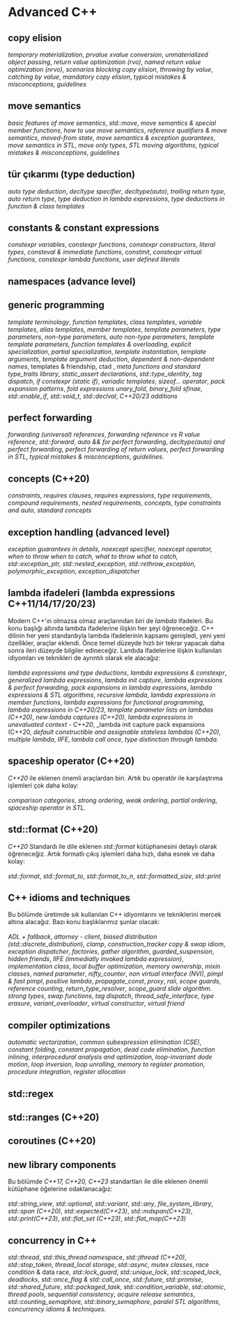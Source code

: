 # Advanced C++

## copy elision
_temporary materialization_, 
_prvalue xvalue conversion_, 
_unmaterialized object passing_, 
_return value optimization (rvo)_, 
_named return value optimization (nrvo)_, 
_scenarios blocking copy elision_, 
_throwing by value_, 
_catching by value_, 
_mandatory copy elision_, 
_typical mistakes & misconceptions, guidelines_

## move semantics
_basic features of move semantics_, _std::move_, _move semantics & special member functions_, _how to use move semantics_, _reference qualifiers & move semantics_, _moved-from state_, _move semantics & exception guarantees_, _move semantics in STL_, _move only types_, _STL moving algorithms_, _typical mistakes & misconceptions_, _guidelines_

## tür çıkarımı (type deduction)
_auto type deduction_, _decltype specifier_, _decltype(auto)_, _trailing return type_, _auto return type_, _type deduction in lambda expressions_, _type deductions in function & class templates_

## constants & constant expressions
_constexpr variables_, _constexpr functions_, _constexpr constructors_, _literal types_, _consteval & immediate functions_, _constinit_, _constexpr virtual functions_, _constexpr lambda functions_, _user defined literals_

## namespaces (advance level)

## generic programming

_template terminology_, 
_function templates_, 
_class templates_, 
_variable templates_, 
_alias templates_, 
_member templates_, 
_template parameters_, 
_type parameters_, 
_non-type parameters_, 
_auto non-type parameters_, 
_template template parameters_, 
_function templates & overloading_, 
_explicit specialization_, 
_partial specialization_, 
_template instantiation_, 
_template arguments_, 
_template argument deduction_, 
_dependent & non-dependent names_, templates & friendship, ctad , 
_meta functions and standard type_traits library_, 
_static_assert declarations_,
_std::type_identity_, 
_tag dispatch_, 
_if constexpr (static if)_, 
_variadic templates_, 
_sizeof... operator_, 
_pack expansion patterns_, 
_fold expressions_
_unary_fold_,
_binary_fold_
_sfinae_, 
_std::enable_if_, 
_std::void_t_, 
_std::declval_, 
_C++20/23 additions_

## perfect forwarding
_forwarding (universal) references_, 
_forwarding reference vs R value reference_, 
_std::forward_, 
_auto && for perfect forwarding_, 
_decltype(auto) and perfect forwarding_, 
_perfect forwarding of return values_, 
_perfect forwarding in STL_, 
_typical mistakes & misconceptions_, 
_guidelines_.

## concepts (C++20)
_constraints_, _requires clauses_, _requires expressions_, _type requirements_, _compound requirements_, _nested requirements_, _concepts_, _type constraints and auto_, _standard concepts_ 

## exception handling (advanced level)
_exception guarantees in details, noexcept specifier, noexcept operator, when to throw when to catch, what to throw what to catch, std::exception_ptr, std::nested_exception, std::rethrow_exception_, _polymorphic_exception_, _exception_dispatcher_

## lambda ifadeleri (lambda expressions C++11/14/17/20/23)
Modern C++'ın olmazsa olmaz araçlarından biri de _lambda_ ifadeleri. Bu konu başlığı altında lambda ifadelerine ilişkin her şeyi öğreneceğiz. C++ dilinin her yeni standardıyla lambda ifadelerinin kapsamı genişledi, yeni yeni özellikler, araçlar eklendi. Önce temel düzeyde hızlı bir tekrar yapacak daha sonra ileri düzeyde bilgiler edineceğiz. Lambda ifadelerine ilişkin kullanılan idiyomları ve teknikleri de ayrıntılı olarak ele alacağız: <br><br>
_lambda expressions and type deductions_, 
_lambda expressions & constexpr_, 
_generalized lambda expressions_, 
_lambda init capture_, 
_lambda expressions & perfect forwarding_, 
_pack expansions in lambda expressions_, 
_lambda expressions & STL algorithms_, 
_recursive lambda_, 
_lambda expressions in member functions_, 
_lambda expressions for functional programming_, 
_lambda expressions in C++20/23_, 
_template parameter lists on lambdas (C++20)_, 
_new lambda captures (C++20)_, 
_lambda expressions in unevaluated context - C++20_, 
_lambda init capture pack expansions (C++20, 
_default constructible and assignable stateless lambdas (C++20)_, 
_multiple lambda_, 
_IIFE_, 
_lambda call once_, 
_type distinction through lambda_.

## spaceship operator (C++20) 
_C++20_ ile eklenen önemli araçlardan biri. Artık bu operatör ile karşılaştrıma işlemleri çok daha kolay:<br><br>
_comparison categories_, _strong ordering_, _weak ordering_, _partial ordering_, _spaceship operator in STL._

## std::format (C++20)
_C++20_ Standardı ile dile eklenen _std::format_ kütüphanesini detaylı olarak öğreneceğiz. Artık formatlı çıkış işlemleri daha hızlı, daha esnek ve daha kolay: <br><br>
_std::format_, 
_std::format_to_, 
_std::format_to_n_, 
_std::formatted_size_, 
_std::print_

## C++ idioms and techniques
Bu bölümde üretimde sık kullanılan C++ idiyomlarını ve tekniklerini mercek altına alacağız. Bazı konu başlıklarımız şunlar olacak: <br><br>
_ADL + fallback_, 
_attorney - client_, 
_biased distribution (std::discrete_distribution_), 
_clamp_,
_construction_tracker_
_copy & swap idiom_, 
_exception dispatcher_, 
_factories_, 
_gather algorithm_, 
_guarded_suspension_, 
_hidden friends_, 
_IIFE (immediatly invoked lambda expression)_, 
_implementation class_, 
_local buffer optimization_, 
_memory ownership_, 
_mixin classes_, 
_named parameter_, 
_nifty_counter_,
_non virtual interface (NVI)_,
_pimpl & fast pimpl_, 
_positive lambda_, 
_propagate_const_, 
_proxy_, 
_raii_, 
_scope guards_, 
_reference counting_, 
_return_type_resolver_,
_scope_guard_
_slide algorithm_.
_strong types_, 
_swap functions_, 
_tag dispatch_, 
_thread_safe_interface_,
_type erasure_, 
_variant_overloader_,
_virtual constructor_, 
_virtual friend_

## compiler optimizations
_automatic vectorization_, _common subexpression elimination (CSE)_, _constant folding_, _constant propagation_, _dead code elimination_, _function inlining_, _interprocedural analysis and optimization_, _loop-invariant dode motion_, _loop inversion_, _loop unrolling_, _memory to register promotion_, _procedure integration_, _register allocation_                                                        
## std::regex

## std::ranges (C++20)

## coroutines (C++20)

## new library components
Bu bölümde _C++17, C++20, C++23_ standartları ile dile eklenen önemli kütüphane öğelerine odaklanacağız:<br><br>
_std::string_view_, 
_std::optional_, 
_std::variant_, 
_std::any_, 
_file_system_library_, 
_std::span (C++20)_, 
_std::expected(C++23)_, 
_std::mdspan(C++23)_, 
_std::print(C++23)_, 
_std::flat_set (C++23)_, 
_std::flat_map(C++23)_
 
## concurrency in C++
_std::thread_, 
_std::this_thread namespace_, 
_std::jthread (C++20)_, 
_std::stop_token_, 
_thread_local storage_, 
_std::async_, 
_mutex classes_, 
_race condition_ & data race, 
_std::lock_guard_, 
_std::unique_lock_, 
_std::scoped_lock_, 
_deadlocks_, 
_std::once_flag & std::call_once_, 
_std::future_, 
_std::promise_, 
_std::shared_future_, 
_std::packaged_task_, 
_std::condition_variable_, 
_std::atomic_, 
_thread pools_, 
_sequential consistency_,
_acquire release semantics_,
_std::counting_semaphore_,
_std::binary_semaphore_, 
_paralel STL algorithms_,
_concurrency idioms & techniques_. 
